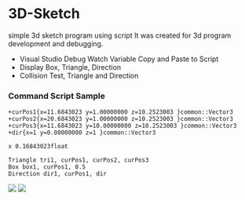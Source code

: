 # 3D-Sketch
simple 3d sketch program using script 
It was created for 3d program development and debugging.

- Visual Studio Debug Watch Variable Copy and Paste to Script
- Display Box, Triangle, Direction
- Collision Test, Triangle and Direction


### Command Script Sample
~~~~
+curPos1{x=11.6843023 y=1.00000000 z=10.2523003 }common::Vector3
+curPos2{x=20.6843023 y=1.00000000 z=10.2523003 }common::Vector3
+curPos3{x=11.6843023 y=10.00000000 z=10.2523003 }common::Vector3
+dir{x=1 y=0.00000000 z=1 }common::Vector3

x 0.16843023float

Triangle tri1, curPos1, curPos2, curPos3
Box box1, curPos1, 0.5
Direction dir1, curPos1, dir
~~~~

![](https://github.com/jjuiddong/3D-Sketch/blob/master/doc/3dsketch.png?raw=true)
![](https://github.com/jjuiddong/3D-Sketch/blob/master/doc/3dsketch2.png?raw=true)
